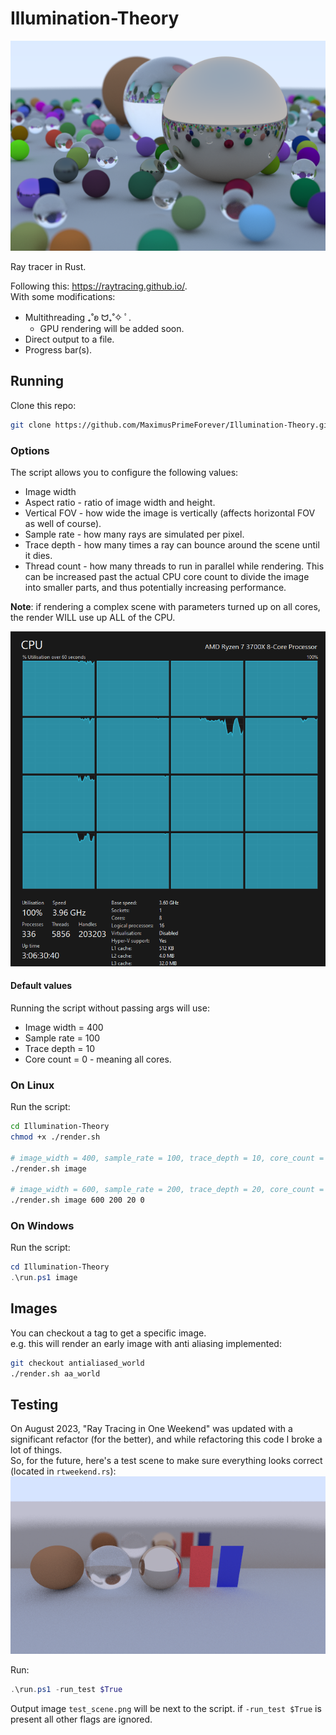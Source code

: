 # Illumination-Theory
![Alt text](resources/repo/final_highres_bokeh.png)

Ray tracer in Rust.

Following this: https://raytracing.github.io/.  
With some modifications:
- Multithreading  ₊˚ʚ ᗢ₊˚✧ ﾟ.
    - GPU rendering will be added soon.
- Direct output to a file.
- Progress bar(s).
## Running
Clone this repo:
```bash
git clone https://github.com/MaximusPrimeForever/Illumination-Theory.git
```

### Options
The script allows you to configure the following values:
- Image width
- Aspect ratio - ratio of image width and height.
- Vertical FOV - how wide the image is vertically (affects horizontal FOV as well of course).
- Sample rate - how many rays are simulated per pixel.
- Trace depth - how many times a ray can bounce around the scene until it dies.
- Thread count - how many threads to run in parallel while rendering. This can be increased past the actual CPU core count to divide the image into smaller parts, and thus potentially increasing performance.

**Note**: if rendering a complex scene with parameters turned up on all cores, the render WILL use up ALL of the CPU.

![Alt text](resources/repo/image.png)

#### Default values
Running the script without passing args will use:
- Image width = 400
- Sample rate = 100
- Trace depth = 10
- Core count = 0 - meaning all cores.


### On Linux
Run the script:
```bash
cd Illumination-Theory
chmod +x ./render.sh

# image_width = 400, sample_rate = 100, trace_depth = 10, core_count = 0
./render.sh image

# image_width = 600, sample_rate = 200, trace_depth = 20, core_count = 0
./render.sh image 600 200 20 0
```

### On Windows
Run the script:
```powershell
cd Illumination-Theory
.\run.ps1 image
```

## Images
You can checkout a tag to get a specific image.  
e.g. this will render an early image with anti aliasing implemented:
```bash
git checkout antialiased_world
./render.sh aa_world
```

## Testing
On August 2023, "Ray Tracing in One Weekend" was updated with a significant refactor (for the better), and while refactoring this code I broke a lot of things.  
So, for the future, here's a test scene to make sure everything looks correct (located in `rtweekend.rs`):
![Alt text](resources/repo/test_scene.png)

Run:
```powershell
.\run.ps1 -run_test $True
```
Output image `test_scene.png` will be next to the script. if `-run_test $True` is present all other flags are ignored.